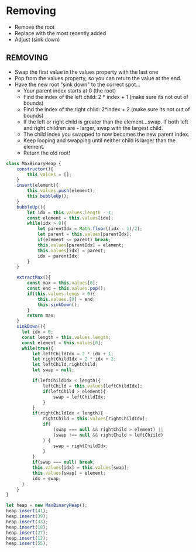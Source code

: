 # Removing
- Remove the root
- Replace with the most recently added
- Adjust (sink down)

## REMOVING
- Swap the first value in the values property with the last one
- Pop from the values property, so you can return the value at the end.
- Have the new root "sink down" to the correct spot...​
  - Your parent index starts at 0 (the root)
  - Find the index of the left child: 2 * index + 1 (make sure its not out of bounds)
  - Find the index of the right child: 2*index + 2 (make sure its not out of bounds)
  - If the left or right child is greater than the element...swap. If both left and right children are - larger, swap with the largest child.
  - The child index you swapped to now becomes the new parent index.  
  - Keep looping and swapping until neither child is larger than the element.
  - Return the old root!

```javascript
class MaxBinaryHeap {
    constructor(){
        this.values = [];
    }
    insert(element){
        this.values.push(element);
        this.bubbleUp();
    }
    bubbleUp(){
        let idx = this.values.length - 1;
        const element = this.values[idx];
        while(idx > 0){
            let parentIdx = Math.floor((idx - 1)/2);
            let parent = this.values[parentIdx];
            if(element <= parent) break;
            this.values[parentIdx] = element;
            this.values[idx] = parent;
            idx = parentIdx;
        }
    }

    extractMax(){
        const max = this.values[0];
        const end = this.values.pop();
        if(this.values.lengs > 0){
            this.values.[0] = end;
            this.sinkDown();
        }
        return max;
    }
    sinkDown(){
      let idx = 0;
      const length = this.values.length;
      const element = this.values[0];
      while(true){
          let leftChildIdx = 2 * idx + 1;
          let rightChildIdx = 2 * idx + 2;
          let leftChild,rightChild;
          let swap = null;

          if(leftChildIdx < length){
              leftChild = this.values[leftChildIdx];
              if(leftChild > element){
                  swap = leftChildIdx;
              }
          }
          if(rightChildIdx < length){
              rightChild = this.values[rightChildIdx];
              if(
                  (swap === null && rightChild > element) ||
                  (swap !== null && rightChild > leftChiild)
              ) {
                  swap = rightChildIdx;
              }
          }
          if(swap === null) break;
          this.values[idx] = this.values[swap];
          this.values[swap] = element;
          idx = swap;
      }
    }
}

let heap = new MaxBinaryHeap();
heap.insert(41);
heap.insert(39);
heap.insert(33);
heap.insert(18);
heap.insert(27);
heap.insert(12);
heap.insert(55);



```
